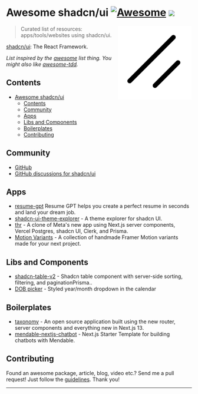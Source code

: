 # Awesome shadcn/ui [![Awesome](https://cdn.rawgit.com/sindresorhus/awesome/d7305f38d29fed78fa85652e3a63e154dd8e8829/media/badge.svg)](https://github.com/sindresorhus/awesome) ![](https://img.shields.io/badge/unicodeveloper-approved-brightgreen.svg)

[<img src="./logo.svg" align="right" width="200">](https://ui.shadcn.com/)

> Curated list of resources:  apps/tools/websites using shadcn/ui.

[shadcn/ui](https://github.com/shadcn/ui): The React Framework.

_List inspired by the [awesome](https://github.com/sindresorhus/awesome) list thing. You might also like [awesome-tdd](https://github.com/unicodeveloper/awesome-tdd)._

## Contents

- [Awesome shadcn/ui ](#awesome-shadcn--)
  - [Contents](#contents)
  - [Community](#community)
  - [Apps](#apps)
  - [Libs and Components](#libs)
  - [Boilerplates](#boilerplates)
  - [Contributing](#contributing)

## Community

- [GitHub](https://github.com/shadcn/ui)
- [GitHub discussions for shadcn/ui](https://github.com/shadcn/ui/discussions)


## Apps
- [resume-gpt](https://github.com/nphivu414/resume-gpt) Resume GPT helps you create a perfect resume in seconds and land your dream job.
- [shadcn-ui-theme-explorer](https://github.com/luisFilipePT/shadcn-ui-theme-explorer) - A theme explorer for shadcn UI.
- [thr](https://github.com/ishaan1013/thr) - A clone of Meta's new app using Next.js server components, Vercel Postgres, shadcn UI, Clerk, and Prisma.
- [Motion Variants](https://github.com/chrisabdo/motionvariants) - A collection of handmade Framer Motion variants made for your next project.


## Libs and Components
- [shadcn-table-v2](https://github.com/sadmann7/shadcn-table-v2) - Shadcn table component with server-side sorting, filtering, and paginationPrisma..
- [DOB picker](https://gist.github.com/tanishqsh/6e5284b36c29c0e2effc6e187c8f911a) - Styled year/month dropdown in the calendar 

## Boilerplates
- [taxonomy](https://github.com/shadcn/taxonomy) - An open source application built using the new router, server components and everything new in Next.js 13.
- [mendable-nextjs-chatbot](https://github.com/mendableai/mendable-nextjs-chatbot) - Next.js Starter Template for building chatbots with Mendable.


## Contributing

Found an awesome package, article, blog, video etc.? Send me a pull request! Just follow the [guidelines](/CONTRIBUTING.md). Thank you!

---


